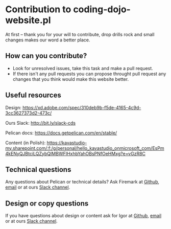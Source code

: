 # Contribution to coding-dojo-website.pl

At first – thank you for your will to contribute, drop drills rock and small changes makes our word a better place.

## How can you contribute?

- Look for unresolved issues, take this task and make a pull request.
- If there isn't any pull requests you can propose throught pull request any changes that you think would make this website better.

## Useful resources
Design: https://xd.adobe.com/spec/310deb9b-f5de-4165-4c9d-3cc3627373d2-473c/

Ours Slack: http://bit.ly/slack-cds

Pelican docs: https://docs.getpelican.com/en/stable/

Content (in Polish): https://kavastudio-my.sharepoint.com/:f:/g/personal/hello_kavastudio_onmicrosoft_com/EsPm4kENyQJBtciLQZybQIMBWFIHxhbYahOBsPNfOeHMxg?e=vGzR8C

## Technical questions
Any questions about Pelican or technical details? Ask Firemark at [Github](https://github.com/firemark), [email](mailto:firemark@coding-dojo-silesia.pl) or at ours [Slack channel](http://bit.ly/slack-cds).

## Design or copy questions
If you have questions about design or content ask for Igor at [Github](https://github.com/IgorPodlawski), [email](mailto:igor@coding-dojo-silesia.pl) or at ours [Slack channel](http://bit.ly/slack-cds).
